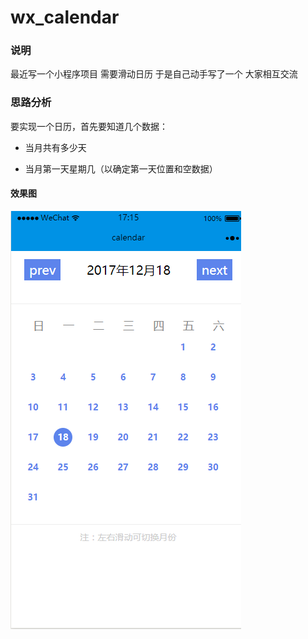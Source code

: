 # wx_calendar

### 说明
最近写一个小程序项目 需要滑动日历 于是自己动手写了一个 大家相互交流

### 思路分析

要实现一个日历，首先要知道几个数据：

- 当月共有多少天

- 当月第一天星期几（以确定第一天位置和空数据）

#### 效果图

![](https://github.com/yandianjiangfeng/wx_calendar/blob/master/effect_picture.png)  
